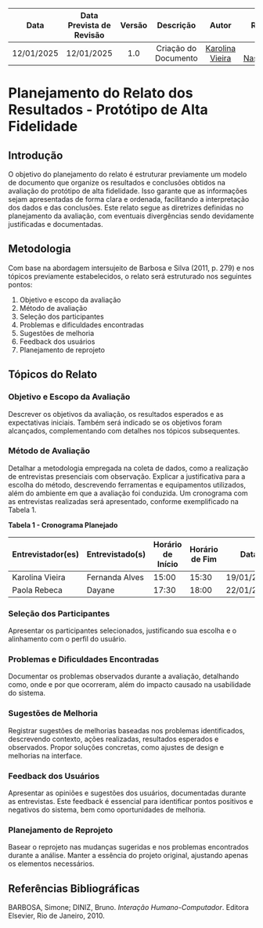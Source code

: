 |    **Data**    | **Data Prevista de Revisão** | **Versão** |        **Descrição**        |                 **Autor**                 |                **Revisor**                 |
|:--------------:|:---------------------------:|:----------:|:---------------------------:|:-----------------------------------------:|:------------------------------------------:|
|  12/01/2025    |        12/01/2025          |    1.0     |     Criação do Documento     | [Karolina Vieira](https://github.com/Karolina91) |  [Paola Nascimento](https://github.com/paolaalim) |


# **Planejamento do Relato dos Resultados - Protótipo de Alta Fidelidade**

## Introdução
O objetivo do planejamento do relato é estruturar previamente um modelo de documento que organize os resultados e conclusões obtidos na avaliação do protótipo de alta fidelidade. Isso garante que as informações sejam apresentadas de forma clara e ordenada, facilitando a interpretação dos dados e das conclusões. Este relato segue as diretrizes definidas no planejamento da avaliação, com eventuais divergências sendo devidamente justificadas e documentadas.


## Metodologia
Com base na abordagem intersujeito de Barbosa e Silva (2011, p. 279) e nos tópicos previamente estabelecidos, o relato será estruturado nos seguintes pontos:

1. Objetivo e escopo da avaliação  
2. Método de avaliação  
3. Seleção dos participantes  
4. Problemas e dificuldades encontradas  
5. Sugestões de melhoria  
6. Feedback dos usuários  
7. Planejamento de reprojeto  


## Tópicos do Relato

### **Objetivo e Escopo da Avaliação**
Descrever os objetivos da avaliação, os resultados esperados e as expectativas iniciais. Também será indicado se os objetivos foram alcançados, complementando com detalhes nos tópicos subsequentes.


### **Método de Avaliação**
Detalhar a metodologia empregada na coleta de dados, como a realização de entrevistas presenciais com observação. Explicar a justificativa para a escolha do método, descrevendo ferramentas e equipamentos utilizados, além do ambiente em que a avaliação foi conduzida. Um cronograma com as entrevistas realizadas será apresentado, conforme exemplificado na Tabela 1.

**Tabela 1 - Cronograma Planejado**

| **Entrevistador(es)** | **Entrevistado(s)** | **Horário de Início** | **Horário de Fim** | **Data**       |
|------------------------|---------------------|-----------------------|--------------------|----------------|
| Karolina Vieira        | Fernanda Alves      | 15:00                | 15:30             | 19/01/2025  |
| Paola Rebeca           |    Dayane     |       17:30         |      18:00       |  22/01/2025  |

### **Seleção dos Participantes**
Apresentar os participantes selecionados, justificando sua escolha e o alinhamento com o perfil do usuário. 

### **Problemas e Dificuldades Encontradas**
Documentar os problemas observados durante a avaliação, detalhando como, onde e por que ocorreram, além do impacto causado na usabilidade do sistema.


### **Sugestões de Melhoria**
Registrar sugestões de melhorias baseadas nos problemas identificados, descrevendo contexto, ações realizadas, resultados esperados e observados. Propor soluções concretas, como ajustes de design e melhorias na interface.


### **Feedback dos Usuários**
Apresentar as opiniões e sugestões dos usuários, documentadas durante as entrevistas. Este feedback é essencial para identificar pontos positivos e negativos do sistema, bem como oportunidades de melhoria.


### **Planejamento de Reprojeto**
Basear o reprojeto nas mudanças sugeridas e nos problemas encontrados durante a análise. Manter a essência do projeto original, ajustando apenas os elementos necessários.


## Referências Bibliográficas
BARBOSA, Simone; DINIZ, Bruno. *Interação Humano-Computador*. Editora Elsevier, Rio de Janeiro, 2010.